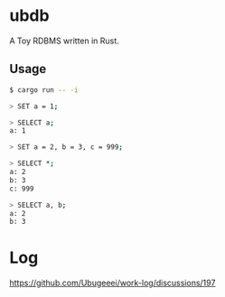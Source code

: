 # ubdb

A Toy RDBMS written in Rust.

## Usage

```bash
$ cargo run -- -i

> SET a = 1;

> SELECT a;
a: 1

> SET a = 2, b = 3, c = 999;

> SELECT *;
a: 2
b: 3
c: 999

> SELECT a, b;
a: 2
b: 3
```

# Log

https://github.com/Ubugeeei/work-log/discussions/197
